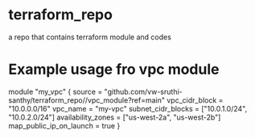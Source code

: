 # terraform_repo
a repo that contains terraform module and codes

# Example usage fro vpc module

module "my_vpc" {
    source = "github.com/vw-sruthi-santhy/terraform_repo//vpc_module?ref=main"
    vpc_cidr_block         = "10.0.0.0/16"
    vpc_name               = "my-vpc"
    subnet_cidr_blocks     = ["10.0.1.0/24", "10.0.2.0/24"]
    availability_zones     = ["us-west-2a", "us-west-2b"]
    map_public_ip_on_launch = true
}
